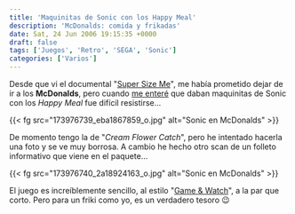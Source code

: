 ```yaml
---
title: 'Maquinitas de Sonic con los Happy Meal'
description: 'McDonalds: comida y frikadas'
date: Sat, 24 Jun 2006 19:15:35 +0000
draft: false
tags: ['Juegos', 'Retro', 'SEGA', 'Sonic']
categories: ['Varios']
---
```


Desde que vi el documental "[Super Size Me](http://www.sangrefria.com/blog/2005/06/17/super-size-me-bye-bye-mcdonalds/)", me había prometido dejar de ir a los **McDonalds**, pero cuando [me enteré](http://www.segafan.com/foros/viewtopic.php?t=2571) que daban maquinitas de Sonic con los _Happy Meal_ fue difícil resistirse...

{{< fg src="173976739_eba1867859_o.jpg" alt="Sonic en McDonalds" >}}

De momento tengo la de "_Cream Flower Catch_", pero he intentado hacerla una foto y se ve muy borrosa. A cambio he hecho otro scan de un folleto informativo que viene en el paquete...

{{< fg src="173976740_2a18924163_o.jpg" alt="Sonic en McDonalds" >}}

El juego es increíblemente sencillo, al estilo "[Game & Watch](http://es.wikipedia.org/wiki/Nintendo_Game_&_Watch)", a la par que corto. Pero para un friki como yo, es un verdadero tesoro :wink: